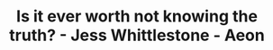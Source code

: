 ---
categories: all_articles articles
provider_display: "aeon.co"
provider_name: "aeon.co"
favicon_url: http://cdn-static-mag.aeon.co/favicon.ico
title: "Is it ever worth not knowing the truth? - Jess Whittlestone - Aeon"
published: 2015-09-03
source: http://aeon.co/magazine/philosophy/is-it-ever-worth-not-knowing-the-truth/
thumbnail: http://cdn-imgs-mag.aeon.co/images/2015/08/PAR104239-960x601.jpg
---